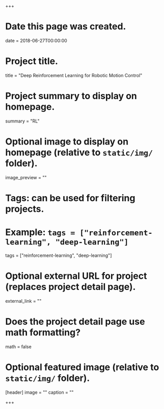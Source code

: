 +++
# Date this page was created.
date = 2018-06-27T00:00:00

# Project title.
title = "Deep Reinforcement Learning for Robotic Motion Control"

# Project summary to display on homepage.
summary = "RL"

# Optional image to display on homepage (relative to `static/img/` folder).
image_preview = ""

# Tags: can be used for filtering projects.
# Example: `tags = ["reinforcement-learning", "deep-learning"]`
tags = ["reinforcement-learning", "deep-learning"]

# Optional external URL for project (replaces project detail page).
external_link = ""

# Does the project detail page use math formatting?
math = false

# Optional featured image (relative to `static/img/` folder).
[header]
image = ""
caption = ""

+++
